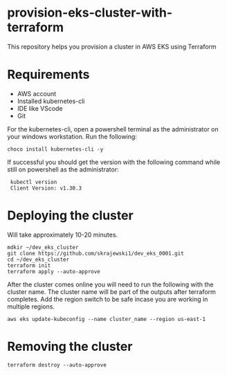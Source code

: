# provision-eks-cluster-with-terraform
This repository helps you provision a cluster in AWS EKS using Terraform

# Requirements
- AWS account
- Installed kubernetes-cli 
- IDE like VScode
- Git

For the kubernetes-cli, open a powershell terminal as the administrator on your windows workstation.
Run the following:

```
choco install kubernetes-cli -y
```

If successful you should get the version with the following command while still on
powershell as the administrator:

```
 kubectl version
 Client Version: v1.30.3
 ```

# Deploying the cluster
Will take approximately 10-20 minutes.

```
mdkir ~/dev_eks_cluster
git clone https://github.com/skrajewski1/dev_eks_0001.git
cd ~/dev_eks_cluster
terraform init
terraform apply --auto-approve
```

After the cluster comes online you will need to run the following with the cluster name.
The cluster name will be part of the outputs after terraform completes.  Add the region switch
to be safe incase you are working in multiple regions.

```
aws eks update-kubeconfig --name cluster_name --region us-east-1
```

# Removing the cluster

```
terraform destroy --auto-approve
```

